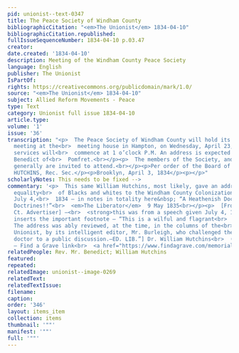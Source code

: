 ```yaml
---
pid: unionist--text-0347
title: The Peace Society of Windham County
bibliographicCitation: "<em>The Unionist</em> 1834-04-10"
bibliographicCitation.republished: 
fullIssueSequenceNumber: 1834-04-10 p.03.47
creator: 
date.created: '1834-04-10'
description: Meeting of the Windham County Peace Society
language: English
publisher: The Unionist
IsPartOf: 
rights: https://creativecommons.org/publicdomain/mark/1.0/
source: "<em>The Unionist</em> 1834-04-10"
subject: Allied Reform Movements - Peace
type: Text
category: Unionist full issue 1834-04-10
article.type: 
volume: '1'
issue: '36'
transcription: "<p>  The Peace Society of Windham County will hold its semi-annual
  meeting at the<br>  meeting house in Hampton, on Wednesday, April 23, 1834. Public
  services will<br>  commence at 1 o’clock P.M. An address is expected from Rev. Mr.
  Benedict of<br>  Pomfret.<br></p><p>  The members of the Society, and the public
  generally are invited to attend.<br></p><p>Per order of the Board of Directors.</p><p>Wm.
  HUTCHINS, Rec. Sec.</p><p>Brooklyn, April 3, 1834</p><p></p>"
scholarlyNotes: This needs to be fixed -->
commentary: '<p>  This same William Hutchins, most likely, gave an address declaiming
  equality<br>  of Blacks and whites to the Windham County Colonization Society on
  July 4,<br>  1834 – in notes in totality here&nbsp; “A Heathenish Doctor: Genuine<br>  Colonization
  Doctrines!!”<br>  <em>The Liberator</em>  9 May 1835<br></p><p>  [From the Brooklyn,
  Ct. Advertiser] –<br>  <strong>this was from a speech given July 4, 1834</strong>  [WLG
  inserts the important footnote – “This is a wilful and flagrant<br>  falsehood.
  The address was ably reviewed, at the time, in the columns of the<br>  Brooklyn
  Unionist, by its intelligent editor, Mr. Burleigh, who challenged the<br>  heathenish
  doctor to a public discussion.—ED. LIB.”] Dr. William Hutchins<br>  (1804-1845)
  – Find a Grave link<br>  <a href="https://www.findagrave.com/memorial/115911613/william-hutchins">    here<br>  </a></p>'
relatedPeople: Rev. Mr. Benedict; William Hutchins
featured: 
repeated: 
relatedImage: unionist--image-0269
relatedText: 
relatedTextIssue: 
filename: 
caption: 
order: '346'
layout: items_item
collection: items
thumbnail: '""'
manifest: '""'
full: '""'
---
```

